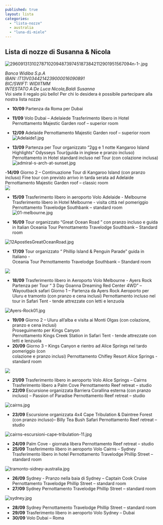 ```yaml
---
published: true
layout: lista
categories: 
  - "lista-nozze"
  - australia
  - "luna-di-miele"
---
```

## Lista di nozze di Susanna & Nicola

![29609131310278710209487397451873842112901951567094n-1-.jpg]({{site.baseurl}}/images/29609131310278710209487397451873842112901951567094n-1-.jpg)

<address>
Banca Widiba S.p.A <br/>
IBAN: IT13V0344214239000016090891<br/>
BIC/SWIFT: WIDIITMM<br/>
INTESTATO A:De Luca Nicola,Baldi Susanna
</address>

<div class="citazione">Voi siete il regalo più bello! Per chi lo desidera è possibile partecipare alla nostra lista nozze
</div>


- **10/09**	Partenza da Roma per Dubai
- **11/09**	Volo Dubai – Adelaiede
Trasferimento libero in Hotel
Pernottamento Majestic Garden roof – superior room
- **12/09** 	Adelaide
Pernottamento Majestic Garden roof – superior room
![Adelaide1.jpg]({{site.baseurl}}/images/Adelaide1.jpg)

- **13/09** 	Partenza per Tour organizzato “2gg e 1 notte Kangaroo Island Highlights”  		Odysseys Tour(guida in inglese e pranzo incluso)
Pernottamento in Hotel standard incluso nel Tour (con colazione inclusa)
![admiral-s-arch-at-sunset.jpg]({{site.baseurl}}/images/admiral-s-arch-at-sunset.jpg)

-**14/09**	Giorno 2 – Continuazione Tour di Kangaroo Island (con pranzo incluso)
Fine tour con previsto arrivo in tarda serata ad Adelaide
Pernottamento Majestic Garden roof – classic room            
![]({{site.baseurl}}/images/seal%20bay.jpg)

- **15/09**	Trasferimento libero in aeroporto
Volo Adelaide - Melbourne
Trasferimento libero in Hotel
Melbourne - visita città nel pomeriggio
Pernottamento Travelodge Southbank – standard room            
![01-melbourne.jpg]({{site.baseurl}}/images/01-melbourne.jpg)

- **16/09**	Tour organizzato “Great Ocean Road ” con pranzo incluso e guida in Italian
Oceania Tour
Pernottamento Travelodge Southbank – Standard room

![12ApostlesGreatOceanRoad.jpg]({{site.baseurl}}/images/12ApostlesGreatOceanRoad.jpg)

- **17/09** 	Tour organizzato “ Phillip Island &amp; Penguin Parade” guida in Italiano - 	
Oceania Tour
Pernottamento Travelodge Southbank – Standard room

![]({{site.baseurl}}/images/phillip%20island.jpg)

- **18/09**	Trasferimento libero in Aeroporto
Volo Melbourne - Ayers Rock 
Partenza per Tour “ 3 Day Goanna Dreaming Red Center 4WD” – Wayoutback safari
Giorno 1 – Partenza da Ayers Rock Aeroporto per Uluru e tramonto (con pranzo e 
cena inclusi)
Pernottamento incluso nel tour in Safari Tent - tende attrezzate con letti e 				lenzuola           

![Ayers-Rock01.jpg]({{site.baseurl}}/images/Ayers-Rock01.jpg)

- **19/09** 	Giorno 2 – Uluru all’alba e visita ai Monti Olgas (con colazione, pranzo e cena inclusi)			
Proseguimento per Kings Canyon			
Pernottamento Kings Creek Station in Safari Tent - tende attrezzate con letti e 			lenzuola
- **20/09** 	Giorno 3 – Kings Canyon e rientro ad Alice Springs nel tardo pomeriggio (con 	
colazione e pranzo inclusi)
Pernottamento Chifley Resort Alice Springs - standard room

![]({{site.baseurl}}/images/images%20kings%20canyon.jpg)

- **21/09** 	Trasferimento libero in aeroporto
Volo Alice Springs – Cairns
Trasferimento libero a Palm Cove
Pernottamento Reef retreat – studio
- **22/09** 	Escursione organizzata Barriera Corallina esterna (con pranzo incluso) – 
Passion of Paradise
Pernottamento Reef retreat – studio

![cairns.jpg]({{site.baseurl}}/images/cairns.jpg)

- **23/09** 	Escursione organizzata 4x4 Cape Tribulation &amp; Daintree Forest (con pranzo 
incluso)– Billy Tea Bush Safari
Pernottamento Reef retreat – studio

![cairns-escursioni-cape-tribulation-11.jpg]({{site.baseurl}}/images/cairns-escursioni-cape-tribulation-11.jpg)

- **24/09** 	Palm Cove - giornata libera
Pernottamento Reef retreat – studio
- **25/09**	Trasferimento libero in aeroporto
Volo Cairns – Sydney
Trasferimento libero in hotel
Pernottamento Travelodge Phillip Street – standard room

![tramonto-sidney-australia.jpg]({{site.baseurl}}/images/tramonto-sidney-australia.jpg)

- **26/09**	Sydney - Pranzo nella baia di Sydney – Captain Cook Cruise
Pernottamento Travelodge Phillip Street – standard room
- **27/09**	Sydney
Pernottamento Travelodge Phillip Street – standard room

![sydney.jpg]({{site.baseurl}}/images/sydney.jpg)

- **28/09** 	Sydney
Pernottamento Travelodge Phillip Street – standard room
- **29/09** 	Trasferimento libero in aeroporto
Volo Sydney – Dubai
- **30/09** 	Volo Dubai – Roma

